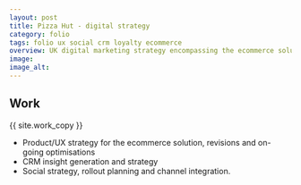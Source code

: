 ```yaml
---
layout: post
title: Pizza Hut - digital strategy
category: folio
tags: folio ux social crm loyalty ecommerce
overview: UK digital marketing strategy encompassing the ecommerce solution, Customer Relationship Management (CRM), media campaigns and social activity.
image:
image_alt:
---
```


## Work

{{ site.work_copy }}

* Product/UX strategy for the ecommerce solution, revisions and on-going optimisations
* CRM insight generation and strategy
* Social strategy, rollout planning and channel integration.
